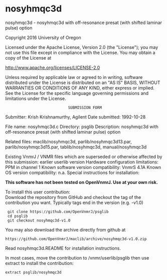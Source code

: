# nosyhmqc3d
 nosyhmqc3d - nosyhmqc3d with off-resonance presat (with shifted laminar
 pulse)
 option

 Copyright 2016 University of Oregon

 Licensed under the Apache License, Version 2.0 (the "License");
 you may not use this file except in compliance with the License.
 You may obtain a copy of the License at

   http://www.apache.org/licenses/LICENSE-2.0

 Unless required by applicable law or agreed to in writing, software
 distributed under the License is distributed on an "AS IS" BASIS,
 WITHOUT WARRANTIES OR CONDITIONS OF ANY KIND, either express or implied.
 See the License for the specific language governing permissions and
 limitations under the License.

                                SUBMISSION FORM

Submitter:      Krish Krishnamurthy, Agilent
Date submitted: 1992-10-28

File name:      nosyhmqc3d.c
Directory:      psglib
Description:    nosyhmqc3d with off-resonance presat (with shifted
                laminar pulse) option

Related files:  maclib/nosyhmqc3d, parlib/nosyhmqc3d13.par,
                parlib/nosyhmqc3d15.par, tablib/nosyhmqc3d, manual/nosyhmqc3d

Existing VnmrJ / VNMR files which are superseded or
otherwise affected by this submission:  earlier userlib version
Hardware configuration limitations:     PPM in channel 1
Known software version compatibility:   VnmrS 4.1A
Known OS version compatibility:         n.a.
Special instructions for installation:

**This software has not been tested on OpenVnmrJ. Use at your own risk.**

To install this user contribution:  
Download the repository from GitHub and checkout the tag of the contribution you want.
Typically tags end in the version (e.g. -v1.0)

     git clone https://github.com/OpenVnmrJ/psglib  
     cd psglib  
     git checkout nosyhmqc3d-v1.0


You may also download the archive directly from github at

    https://github.com/OpenVnmrJ/maclib/archive/nosyhmqc3d-v1.0.zip

Read nosyhmqc3d.README for installation instructions.

In most cases, move the contribution to /vnmr/userlib/psglib 
then use extract to install the contribution:  

    extract psglib/nosyhmqc3d